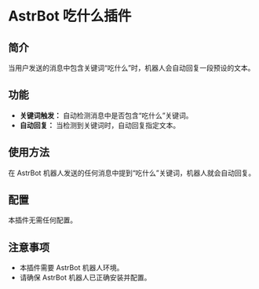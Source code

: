 # AstrBot 吃什么插件

## 简介

当用户发送的消息中包含关键词“吃什么”时，机器人会自动回复一段预设的文本。

## 功能

*   **关键词触发：** 自动检测消息中是否包含“吃什么”关键词。
*   **自动回复：** 当检测到关键词时，自动回复指定文本。

## 使用方法

在 AstrBot 机器人发送的任何消息中提到“吃什么”关键词，机器人就会自动回复。

## 配置

本插件无需任何配置。

## 注意事项

*   本插件需要 AstrBot 机器人环境。
*   请确保 AstrBot 机器人已正确安装并配置。
